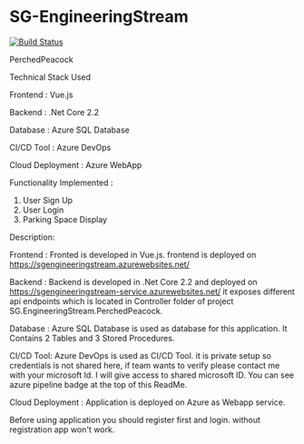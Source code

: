 # SG-EngineeringStream
[![Build Status](https://dev.azure.com/sgpoc/SGEngineeringStream/_apis/build/status/shubhamkatore.SG-EngineeringStream?branchName=master)](https://dev.azure.com/sgpoc/SGEngineeringStream/_build/latest?definitionId=1&branchName=master)

PerchedPeacock

Technical Stack Used 

Frontend : Vue.js

Backend : .Net Core 2.2

Database : Azure SQL Database

CI/CD Tool : Azure DevOps

Cloud Deployment : Azure WebApp

Functionality Implemented :
1. User Sign Up
2. User Login
3. Parking Space Display

Description:

Frontend : 
Fronted is developed in Vue.js. frontend is deployed on https://sgengineeringstream.azurewebsites.net/

Backend : 
Backend is developed in .Net Core 2.2 and deployed on https://sgengineeringstream-service.azurewebsites.net/
it exposes different api endpoints which is located in Controller folder of project SG.EngineeringStream.PerchedPeacock.

Database :
Azure SQL Database is used as database for this application.
It Contains 2 Tables and 3 Stored Procedures.

CI/CD Tool:
Azure DevOps is used as CI/CD Tool. it is private setup so credentials is not shared here, 
if team wants to verify please contact me with your microsoft Id. I will give access to shared microsoft ID.
You can see azure pipeline badge at the top of this ReadMe. 

Cloud Deployment : 
Application is deployed on Azure as Webapp service.

Before using application you should register first and login. without registration app won't work.